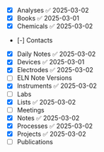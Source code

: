 - [x] Analyses ✅ 2025-03-02
- [x] Books ✅ 2025-03-01
- [x] Chemicals ✅ 2025-03-02
- [-] Contacts
- [x] Daily Notes ✅ 2025-03-02
- [x] Devices ✅ 2025-03-01
- [x] Electrodes ✅ 2025-03-02
- [ ] ELN Note Versions
- [x] Instruments ✅ 2025-03-02
- [ ] Labs
- [x] Lists ✅ 2025-03-02
- [ ] Meetings
- [x] Notes ✅ 2025-03-02
- [x] Processes ✅ 2025-03-02
- [x] Projects ✅ 2025-03-02
- [ ] Publications